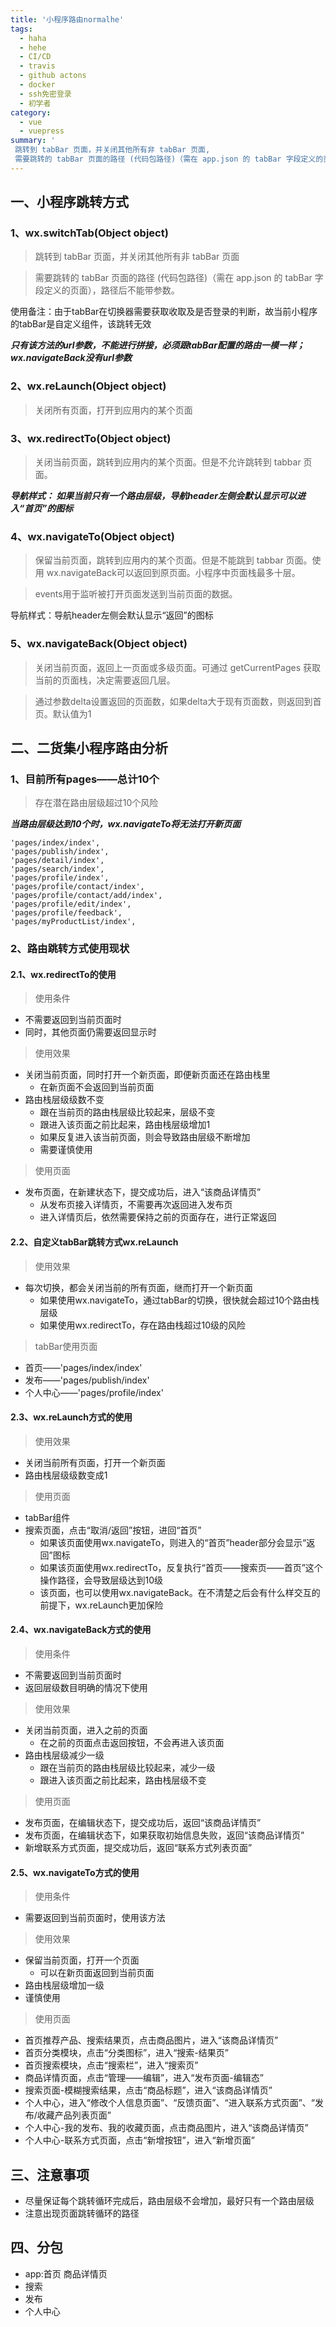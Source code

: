 ```yaml
---
title: '小程序路由normalhe'
tags: 
  - haha
  - hehe
  - CI/CD
  - travis
  - github actons
  - docker
  - ssh免密登录
  - 初学者
category: 
  - vue
  - vuepress
summary: '
 跳转到 tabBar 页面，并关闭其他所有非 tabBar 页面,  
 需要跳转的 tabBar 页面的路径 (代码包路径)（需在 app.json 的 tabBar 字段定义的页面），路径后不能带参数。'
---
```


## 一、小程序跳转方式
### 1、wx.switchTab(Object object)
> 跳转到 tabBar 页面，并关闭其他所有非 tabBar 页面  

> 需要跳转的 tabBar 页面的路径 (代码包路径)（需在 app.json 的 tabBar 字段定义的页面），路径后不能带参数。
 
使用备注：由于tabBar在切换器需要获取收取及是否登录的判断，故当前小程序的tabBar是自定义组件，该跳转无效 
<!-- more -->

***只有该方法的url参数，不能进行拼接，必须跟tabBar配置的路由一模一样；wx.navigateBack没有url参数***

### 2、wx.reLaunch(Object object)  
> 关闭所有页面，打开到应用内的某个页面  

### 3、wx.redirectTo(Object object)  
> 关闭当前页面，跳转到应用内的某个页面。但是不允许跳转到 tabbar 页面。

***导航样式：
如果当前只有一个路由层级，导航header左侧会默认显示可以进入“首页”的图标***

### 4、wx.navigateTo(Object object)
> 保留当前页面，跳转到应用内的某个页面。但是不能跳到 tabbar 页面。使用 wx.navigateBack可以返回到原页面。小程序中页面栈最多十层。    

> events用于监听被打开页面发送到当前页面的数据。  

导航样式：导航header左侧会默认显示“返回”的图标

### 5、wx.navigateBack(Object object)
> 关闭当前页面，返回上一页面或多级页面。可通过 getCurrentPages 获取当前的页面栈，决定需要返回几层。  

> 通过参数delta设置返回的页面数，如果delta大于现有页面数，则返回到首页。默认值为1 


## 二、二货集小程序路由分析 

### 1、目前所有pages——总计10个  
> 存在潜在路由层级超过10个风险 

***当路由层级达到10个时，wx.navigateTo将无法打开新页面***

```
'pages/index/index',
'pages/publish/index',
'pages/detail/index',
'pages/search/index',
'pages/profile/index',
'pages/profile/contact/index',
'pages/profile/contact/add/index',
'pages/profile/edit/index',
'pages/profile/feedback',
'pages/myProductList/index',
```
### 2、路由跳转方式使用现状  

#### 2.1、wx.redirectTo的使用  
> 使用条件  

* 不需要返回到当前页面时
* 同时，其他页面仍需要返回显示时

> 使用效果  

* 关闭当前页面，同时打开一个新页面，即便新页面还在路由栈里 
  *  在新页面不会返回到当前页面
* 路由栈层级级数不变
  * 跟在当前页的路由栈层级比较起来，层级不变
  * 跟进入该页面之前比起来，路由栈层级增加1
  * 如果反复进入该当前页面，则会导致路由层级不断增加
  * 需要谨慎使用

> 使用页面  

* 发布页面，在新建状态下，提交成功后，进入“该商品详情页”
  * 从发布页接入详情页，不需要再次返回进入发布页
  * 进入详情页后，依然需要保持之前的页面存在，进行正常返回

#### 2.2、自定义tabBar跳转方式wx.reLaunch  

> 使用效果  

* 每次切换，都会关闭当前的所有页面，继而打开一个新页面
  *  如果使用wx.navigateTo，通过tabBar的切换，很快就会超过10个路由栈层级 
  *  如果使用wx.redirectTo，存在路由栈超过10级的风险

> tabBar使用页面 

* 首页——'pages/index/index'
* 发布——'pages/publish/index'
* 个人中心——'pages/profile/index'

#### 2.3、wx.reLaunch方式的使用 

> 使用效果  

* 关闭当前所有页面，打开一个新页面
* 路由栈层级级数变成1

> 使用页面  

* tabBar组件
* 搜索页面，点击“取消/返回”按钮，进回“首页” 
  * 如果该页面使用wx.navigateTo，则进入的“首页”header部分会显示“返回”图标
  * 如果该页面使用wx.redirectTo，反复执行“首页——搜索页——首页”这个操作路径，会导致层级达到10级
  * 该页面，也可以使用wx.navigateBack。在不清楚之后会有什么样交互的前提下，wx.reLaunch更加保险



#### 2.4、wx.navigateBack方式的使用  
> 使用条件  

* 不需要返回到当前页面时
* 返回层级数目明确的情况下使用

> 使用效果  

* 关闭当前页面，进入之前的页面
  *  在之前的页面点击返回按钮，不会再进入该页面
* 路由栈层级减少一级
  * 跟在当前页的路由栈层级比较起来，减少一级
  * 跟进入该页面之前比起来，路由栈层级不变


> 使用页面  

* 发布页面，在编辑状态下，提交成功后，返回“该商品详情页”
* 发布页面，在编辑状态下，如果获取初始信息失败，返回“该商品详情页”
* 新增联系方式页面，提交成功后，返回“联系方式列表页面”

#### 2.5、wx.navigateTo方式的使用  
> 使用条件  

* 需要返回到当前页面时，使用该方法  

> 使用效果  

* 保留当前页面，打开一个页面
  *  可以在新页面返回到当前页面
* 路由栈层级增加一级
* 谨慎使用


> 使用页面  

* 首页推荐产品、搜索结果页，点击商品图片，进入“该商品详情页”
* 首页分类模块，点击“分类图标”，进入“搜索-结果页”
* 首页搜索模块，点击“搜索栏”，进入“搜索页”
* 商品详情页面，点击“管理——编辑”，进入“发布页面-编辑态”
* 搜索页面-模糊搜索结果，点击“商品标题”，进入“该商品详情页”
* 个人中心，进入“修改个人信息页面”、“反馈页面”、“进入联系方式页面”、“发布/收藏产品列表页面”
* 个人中心-我的发布、我的收藏页面，点击商品图片，进入“该商品详情页”
* 个人中心-联系方式页面，点击“新增按钮”，进入“新增页面”




## 三、注意事项   

* 尽量保证每个跳转循环完成后，路由层级不会增加，最好只有一个路由层级  
* 注意出现页面跳转循环的路径

## 四、分包 

* app:首页 商品详情页
* 搜索
* 发布
* 个人中心
